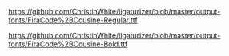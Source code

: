 https://github.com/ChristinWhite/ligaturizer/blob/master/output-fonts/FiraCode%2BCousine-Regular.ttf

https://github.com/ChristinWhite/ligaturizer/blob/master/output-fonts/FiraCode%2BCousine-Bold.ttf